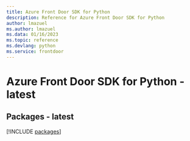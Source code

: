 ```yaml
---
title: Azure Front Door SDK for Python
description: Reference for Azure Front Door SDK for Python
author: lmazuel
ms.author: lmazuel
ms.data: 01/16/2023
ms.topic: reference
ms.devlang: python
ms.service: frontdoor
---
```

# Azure Front Door SDK for Python - latest
## Packages - latest
[!INCLUDE [packages](front-door-index.md)]